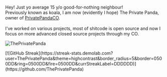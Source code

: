 Hey! Just yo average 15 y/o good-for-nothing neighbour! <br>
Previously known as koala, I am now (evidently I hope) The Private Panda, owner of [PrivatePandaCO](https://github.com/PrivatePandaCO). <br><br>
I've worked on various projects, most of shitcode is open source and now I focus on more advanced closed source projects through my CO. <br>

<p align="left"> <img src="https://komarev.com/ghpvc/?username=ThePrivatePanda&label=Profile%20views&color=0e75b6&style=flat" alt="ThePrivatePanda" /> </p>
[![GitHub Streak](https://streak-stats.demolab.com?user=ThePrivatePanda&theme=highcontrast&border_radius=5&border=0500DD&ring=0500DD&fire=0500DD&currStreakLabel=DDDDDD)](https://github.com/ThePrivatePanda)
